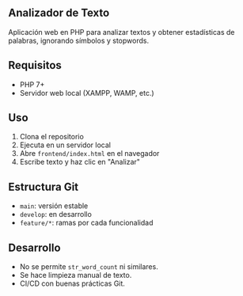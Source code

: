## Analizador de Texto

Aplicación web en PHP para analizar textos y obtener estadísticas de palabras, ignorando símbolos y stopwords.

##  Requisitos
- PHP 7+
- Servidor web local (XAMPP, WAMP, etc.)

## Uso
1. Clona el repositorio
2. Ejecuta en un servidor local
3. Abre `frontend/index.html` en el navegador
4. Escribe texto y haz clic en "Analizar"

## Estructura Git
- `main`: versión estable
- `develop`: en desarrollo
- `feature/*`: ramas por cada funcionalidad

## Desarrollo
- No se permite `str_word_count` ni similares.
- Se hace limpieza manual de texto.
- CI/CD con buenas prácticas Git.
